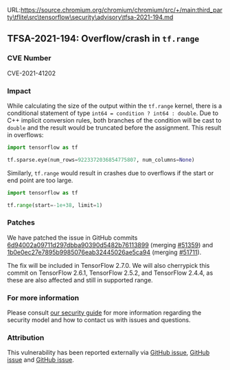 URL:https://source.chromium.org/chromium/chromium/src/+/main:third_party\tflite\src\tensorflow\security\advisory\tfsa-2021-194.md
## TFSA-2021-194: Overflow/crash in `tf.range`

### CVE Number
CVE-2021-41202

### Impact
While calculating the size of the output within the `tf.range` kernel, there is a conditional statement of type `int64 = condition ? int64 : double`. Due to C++ implicit conversion rules, both branches of the condition will be cast to `double` and the result would be truncated before the assignment. This result in overflows:

```python
import tensorflow as tf

tf.sparse.eye(num_rows=9223372036854775807, num_columns=None)
```

Similarly, `tf.range` would result in crashes due to overflows if the start or end point are too large.

```python
import tensorflow as tf

tf.range(start=-1e+38, limit=1)
```

### Patches
We have patched the issue in GitHub commits [6d94002a09711d297dbba90390d5482b76113899](https://github.com/tensorflow/tensorflow/commit/6d94002a09711d297dbba90390d5482b76113899) (merging [#51359](https://github.com/tensorflow/tensorflow/pull/51359)) and [1b0e0ec27e7895b9985076eab32445026ae5ca94](https://github.com/tensorflow/tensorflow/commit/1b0e0ec27e7895b9985076eab32445026ae5ca94) (merging [#51711](https://github.com/tensorflow/tensorflow/pull/51711)).

The fix will be included in TensorFlow 2.7.0. We will also cherrypick this commit on TensorFlow 2.6.1, TensorFlow 2.5.2, and TensorFlow 2.4.4, as these are also affected and still in supported range.

### For more information
Please consult [our security guide](https://github.com/tensorflow/tensorflow/blob/master/SECURITY.md) for more information regarding the security model and how to contact us with issues and questions.

### Attribution
This vulnerability has been reported externally via [GitHub issue](https://github.com/tensorflow/tensorflow/issues/46912), [GitHub issue](https://github.com/tensorflow/tensorflow/issues/46899) and [GitHub issue](https://github.com/tensorflow/tensorflow/issues/46889).
